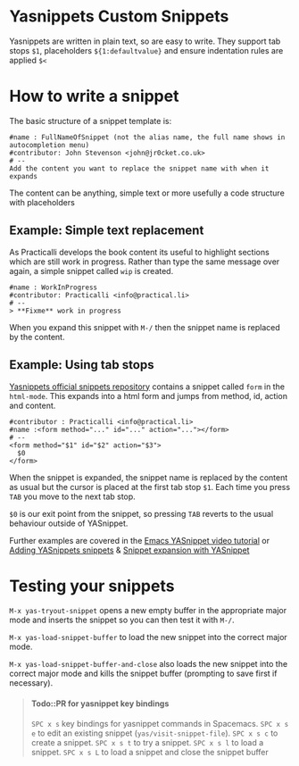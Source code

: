 # Yasnippets Custom Snippets

Yasnippets are written in plain text, so are easy to write.  They support tab stops `$1`, placeholders `${1:defaultvalue}` and ensure indentation rules are applied `$<`

# How to write a snippet

The basic structure of a snippet template is:

```
#name : FullNameOfSnippet (not the alias name, the full name shows in autocompletion menu)
#contributor: John Stevenson <john@jr0cket.co.uk>
# --
Add the content you want to replace the snippet name with when it expands
```
The content can be anything, simple text or more usefully a code structure with placeholders


## Example: Simple text replacement

As Practicalli develops the book content its useful to highlight sections which are still work in progress.  Rather than type the same message over again,  a simple snippet called `wip` is created.

```
#name : WorkInProgress
#contributor: Practicalli <info@practical.li>
# --
> **Fixme** work in progress
```

When you expand this snippet with `M-/` then the snippet name is replaced by the content.

## Example: Using tab stops

[Yasnippets official snippets repository](https://github.com/AndreaCrotti/yasnippet-snippets) contains a snippet called `form` in the `html-mode`.  This expands into a html form and jumps from method, id, action and content.
```
#contributor : Practicalli <info@practical.li>
#name :<form method="..." id="..." action="..."></form>
# --
<form method="$1" id="$2" action="$3">
  $0
</form>
```

When the snippet is expanded, the snippet name is replaced by the content as usual but the cursor is placed at the first tab stop `$1`.  Each time you press `TAB` you move to the next tab stop.

`$0` is our exit point from the snippet, so pressing `TAB` reverts to the usual behaviour outside of YASnippet.


Further examples are covered in the [Emacs YASnippet video tutorial](https://www.youtube.com/watch?v=-4O-ZYjQxks) or [Adding YASnippets snippets](http://jotham-city.com/blog/2015/03/21/adding-yasnippets-snippets/) & [Snippet expansion with YASnippet](http://cupfullofcode.com/blog/2013/02/26/snippet-expansion-with-yasnippet/index.html)


# Testing your snippets

`M-x yas-tryout-snippet`  opens a new empty buffer in the appropriate major mode and inserts the snippet so you can then test it with `M-/`.

`M-x yas-load-snippet-buffer` to load the new snippet into the correct major mode.

`M-x yas-load-snippet-buffer-and-close` also loads the new snippet into the correct major mode and kills the snippet buffer (prompting to save first if necessary).

> #### Todo::PR for yasnippet key bindings
> `SPC x s` key bindings for yasnippet commands in Spacemacs.
> `SPC x s e` to edit an existing snippet (`yas/visit-snippet-file`).
> `SPC x s c` to create a snippet.
> `SPC x s t` to try a snippet.
> `SPC x s l` to load a snippet.
> `SPC x s L` to load a snippet and close the snippet buffer
